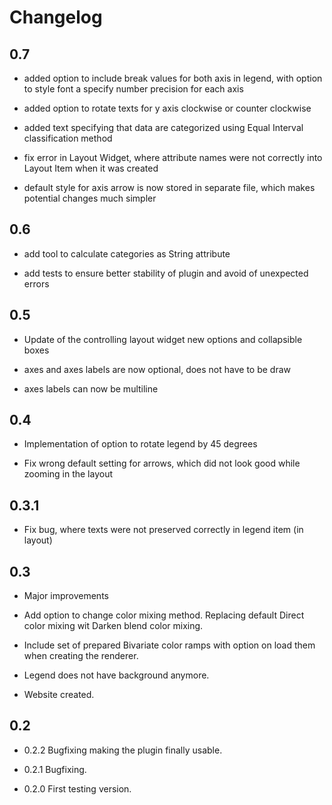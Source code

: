 # Changelog

## 0.7

  - added option to include break values for both axis in legend, with option to style font a specify number precision for each axis

  - added option to rotate texts for y axis clockwise or counter clockwise

  - added text specifying that data are categorized using Equal Interval classification method
  
  - fix error in Layout Widget, where attribute names were not correctly into Layout Item when it was created 

  - default style for axis arrow is now stored in separate file, which makes potential changes much simpler

## 0.6

  - add tool to calculate categories as String attribute

  - add tests to ensure better stability of plugin and avoid of unexpected errors

## 0.5

  - Update of the controlling layout widget new options and collapsible boxes

  - axes and axes labels are now optional, does not have to be draw

  - axes labels can now be multiline

## 0.4

  - Implementation of option to rotate legend by 45 degrees

  - Fix wrong default setting for arrows, which did not look good while zooming in the layout 

## 0.3.1

  - Fix bug, where texts were not preserved correctly in legend item (in layout)

## 0.3

  - Major improvements
  
  - Add option to change color mixing method. Replacing default Direct color mixing wit Darken blend color mixing.
    
  - Include set of prepared Bivariate color ramps with option on load them when creating the renderer.
  
  - Legend does not have background anymore.   
  
  - Website created.

## 0.2 

- 0.2.2 Bugfixing making the plugin finally usable.
  
- 0.2.1 Bugfixing.
  
- 0.2.0 First testing version.
